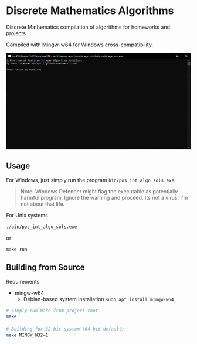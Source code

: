 # Discrete Mathematics Algorithms

Discrete Mathematics compilation of algorithms for homeworks and projects

Compiled with [Mingw-w64](http://mingw-w64.org/doku.php) for
Windows cross-compatibility.

![Demo](./demo/demo.gif)

## Usage

For Windows, just simply run the program `bin/pos_int_algo_sols.exe`.

> Note: Windows Defender might flag the executable as potentially harmful
> program. Ignore the warning and proceed. Its not a virus. I'm not about that
> life.

For Unix systems

```sh
./bin/pos_int_algo_sols.exe
```

or

```
make run
```

## Building from Source

Requirements

- mingw-w64
  - Debian-based system installation `sudo apt install mingw-w64`

```sh
# Simply run make from project root
make

# Building for 32-bit system (64-bit default)
make MINGW_W32=1
```

